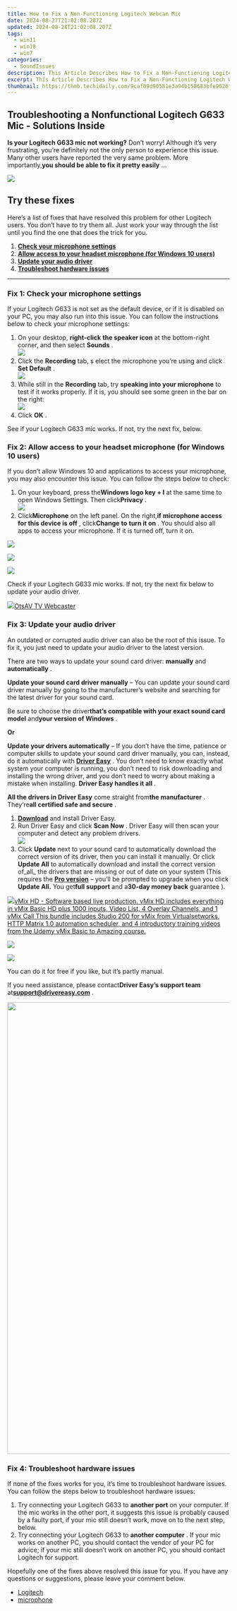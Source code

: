 ```yaml
---
title: How to Fix a Non-Functioning Logitech Webcam Mic
date: 2024-08-27T21:02:08.207Z
updated: 2024-08-28T21:02:08.207Z
tags:
  - win11
  - win10
  - win7
categories:
  - SoundIssues
description: This Article Describes How to Fix a Non-Functioning Logitech Webcam Mic
excerpt: This Article Describes How to Fix a Non-Functioning Logitech Webcam Mic
thumbnail: https://thmb.techidaily.com/9caf09d90581e3a94b158683bfe9026f493c02c1c7b54e4b375ff8955952a5c3.jpg
---
```


## Troubleshooting a Nonfunctional Logitech G633 Mic - Solutions Inside

**Is your Logitech G633 mic not working?** Don’t worry! Although it’s very frustrating, you’re definitely not the only person to experience this issue. Many other users have reported the very same problem. More importantly,**you should be able to fix it pretty easily** …

![](https://images.drivereasy.com/wp-content/uploads/2018/12/snap000086-1.png)

## **Try these fixes**

 Here’s a list of fixes that have resolved this problem for other Logitech users. You don’t have to try them all. Just work your way through the list until you find the one that does the trick for you.

1. [**Check your microphone settings**](https://tools.techidaily.com/drivereasy/download/)
2. [**Allow access to your headset microphone (for Windows 10 users)**](https://www.drivereasy.com/knowledge/logitech-g633-mic-not-working-solved/#b)
3. [**Update your audio driver**](https://tools.techidaily.com/drivereasy/download/)
4. [**Troubleshoot hardware issues**](https://tools.techidaily.com/drivereasy/download/)

---

### **Fix 1: Check your microphone settings**

 If your Logitech G633 is not set as the default device, or if it is disabled on your PC, you may also run into this issue. You can follow the instructions below to check your microphone settings:

1. On your desktop,   **right-click**  **the speaker icon**  at the bottom-right corner, and then select **Sounds**  .  
![](https://images.drivereasy.com/wp-content/uploads/2018/09/Snap432.jpg)
2. Click the **Recording**  tab, s  elect the microphone you’re using and click **Set Default** .  
![](https://images.drivereasy.com/wp-content/uploads/2018/09/Snap447.jpg)
3. While still in the **Recording** tab, try **speaking into your microphone**  to test if it works properly. If it is, you should see some green in the bar on the right:  
![](https://images.drivereasy.com/wp-content/uploads/2018/09/Snap443.jpg)
4. Click **OK** .

 See if your Logitech G633 mic works. If not, try the next fix, below.

### **Fix 2: Allow access to your headset microphone (for Windows 10 users)**

 If you don’t allow Windows 10 and applications to access your microphone, you may also encounter this issue. You can follow the steps below to check:

1. On your keyboard, press the**Windows logo key + I** at the same time to open Windows Settings. Then click**Privacy** .  
![](https://images.drivereasy.com/wp-content/uploads/2018/12/snap000087.png)
2. Click**Microphone** on the left panel. On the right,**if** **microphone access for this device is off** , click**Change** **to** **turn it on** . You should also all apps to access your microphone. If it is turned off, turn it on.  
<!-- affiliate ads begin -->
<a href="https://secure.2checkout.com/order/checkout.php?PRODS=37100474&QTY=1&AFFILIATE=108875&CART=1"><img src="https://awario.com/images/pages/index/img-leads-1280@1x.avif" border="0"></a>
<!-- affiliate ads end -->
![](https://images.drivereasy.com/wp-content/uploads/2018/12/snap000088.png)

<!-- affiliate ads begin -->
<a href="https://store.movavi.com/affiliate.php?ACCOUNT=MOVAVI&AFFILIATE=108875&PATH=https%3A%2F%2Fwww.movavi.com%3FAFFILIATE%3D108875%26RESOURCE%3DMovavi%2BScreen%2BRecorder%2Bbox"><img src="https://mcusercontent.com/0885a03ded3d480dca9287f12/images/f026b149-fc7c-fd54-5f3e-1460bbb19b6b.jpg" border="0"></a>
<!-- affiliate ads end -->
 Check if your Logitech G633 mic works. If not, try the next fix below to update your audio driver.

<!-- affiliate ads begin -->
<a href="https://otszone.ots7.com/order/checkout.php?PRODS=4713324&QTY=1&AFFILIATE=108875&CART=1"><img src="https://green.ots7.com/screenshots/OtsAV/OtsAVTV1.90-300x188.jpg" border="0">OtsAV TV Webcaster</a>
<!-- affiliate ads end -->
### **Fix 3: Update your audio driver**

 An outdated or corrupted audio driver can also be the root of this issue. To fix it, you just need to update your audio driver to the latest version.

There are two ways to update your sound card driver: **manually**  and **automatically** .

**Update your sound card driver manually**  – You can update your sound card driver manually by going to the manufacturer’s website and searching for the latest driver for your sound card.

 Be sure to choose the driver**that’s compatible with your exact sound card model** and**your version of Windows** .

**Or**

**Update your drivers automatically**  – If you don’t have the time, patience or computer skills to update your sound card driver manually, you can, instead, do it automatically with **[Driver Easy](https://tools.techidaily.com/drivereasy/download/)**  .  You don’t need to know exactly what system your computer is running, you don’t need to risk downloading and installing the wrong driver, and you don’t need to worry about making a mistake when installing. **Driver Easy handles it all** .

**All the drivers in Driver Easy** come straight from**the manufacturer** . They‘re**all certified safe and secure** .

1. **[Download](https://tools.techidaily.com/drivereasy/download/)**  and install Driver Easy.
2. Run Driver Easy and click **Scan Now**  . Driver Easy will then scan your computer and detect any problem drivers.  
![](https://images.drivereasy.com/wp-content/uploads/2018/12/snap000027-4.png)
3. Click **Update**  next to your sound card to automatically download the correct version of its driver, then you can install it manually. Or click **Update All**  to automatically download and install the correct version of_all_ the drivers that are missing or out of date on your system (This requires the **[Pro version](https://tools.techidaily.com/drivereasy/download/)**  – you’ll be prompted to upgrade when you click **Update All.**  You get**full support** and a**30-day money back** guarantee  ).
<!-- affiliate ads begin -->
<a href="https://secure.2checkout.com/order/checkout.php?PRODS=4718730&QTY=1&AFFILIATE=108875&CART=1"> <img src="https://secure.avangate.com/images/merchant/ce9a6fb2becc2d235e62b125e9260102/products/copy_vMixCallScreenshot1-large.jpg" border="0">vMix HD - Software based live production. vMix HD includes everything in vMix Basic HD plus 1000 inputs, Video List, 4 Overlay Channels, and 1 vMix Call 
This bundle includes Studio 200 for vMix from Virtualsetworks, HTTP Matrix 1.0 automation scheduler, and 4 introductory training videos from the Udemy vMix Basic to Amazing course. </a>
<!-- affiliate ads end -->

![](https://images.drivereasy.com/wp-content/uploads/2018/12/snap0029-1.png)

<!-- affiliate ads begin -->
<a href="https://store.massmailsoftware.com/order/checkout.php?PRODS=1047974&QTY=1&AFFILIATE=108875&CART=1"><img src="https://secure.avangate.com/images/merchant/dc87c13749315c7217cdc4ac692e704c/banera_for_partners-04_%281%29.jpg" border="0"></a>
<!-- affiliate ads end -->
 You can do it for free if you like, but it’s partly manual.

 If you need assistance, please contact**Driver Easy’s support team** at[**support@drivereasy.com**](https://tools.techidaily.com/drivereasy/download/) .

<!-- affiliate ads begin -->
<a href="https://ephamedtechinc.pxf.io/c/5597632/2095385/26400" target="_top" id="2095385"><img src="//a.impactradius-go.com/display-ad/26400-2095385" border="0" alt="" width="1024" height="1024"/></a><img height="0" width="0" src="https://imp.pxf.io/i/5597632/2095385/26400" style="position:absolute;visibility:hidden;" border="0" />
<!-- affiliate ads end -->
### **Fix 4: Troubleshoot hardware issues**

 If none of the fixes works for you, it’s time to troubleshoot hardware issues. You can follow the steps below to troubleshoot hardware issues:

1. Try connecting your Logitech G633 to **another port**  on your computer. If the mic works in the other port, it suggests this issue is probably caused by a faulty port, if your mic still doesn’t work, move on to the next step, below.
2. Try connecting your Logitech G633 to **another computer** . If your mic works on another PC, you should contact the vendor of your PC for advice; if your mic still doesn’t work on another PC, you should contact Logitech for support.

 Hopefully one of the fixes above resolved this issue for you. If you have any questions or suggestions, please leave your comment below.

* [Logitech](https://tools.techidaily.com/drivereasy/download/)
* [microphone](https://tools.techidaily.com/drivereasy/download/)

<ins class="adsbygoogle"
     style="display:block"
     data-ad-format="autorelaxed"
     data-ad-client="ca-pub-7571918770474297"
     data-ad-slot="1223367746"></ins>



<ins class="adsbygoogle"
     style="display:block"
     data-ad-client="ca-pub-7571918770474297"
     data-ad-slot="8358498916"
     data-ad-format="auto"
     data-full-width-responsive="true"></ins>


